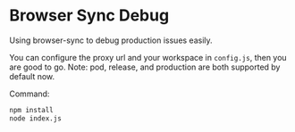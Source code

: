 Browser Sync Debug
==================

Using browser-sync to debug production issues easily.

You can configure the proxy url and your workspace in `config.js`,
then you are good to go.
Note: pod, release, and production are both supported by default now.

Command:
```bash
npm install
node index.js
```
